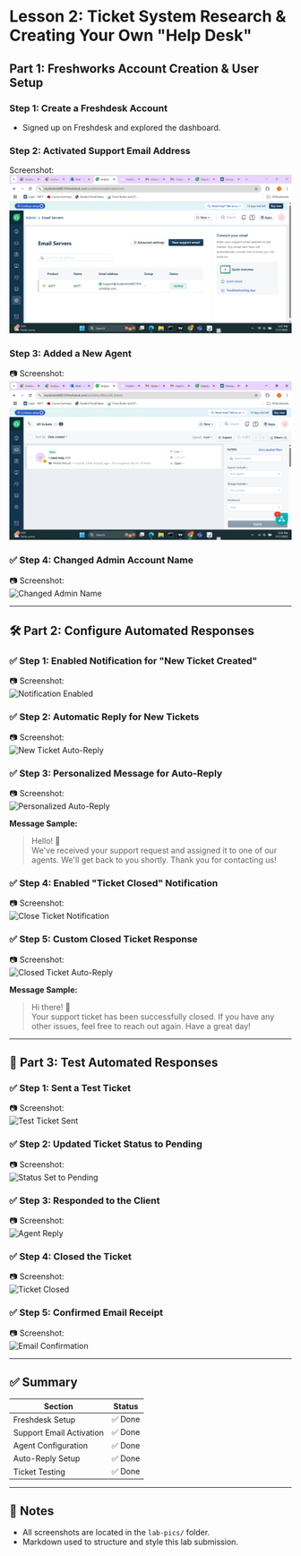 # Lesson 2: Ticket System Research & Creating Your Own "Help Desk"

## Part 1: Freshworks Account Creation & User Setup

### Step 1: Create a Freshdesk Account
- Signed up on Freshdesk and explored the dashboard.

### Step 2: Activated Support Email Address  
Screenshot:  
![Activated Support Email](images/part1.png)

### Step 3: Added a New Agent  
📷 Screenshot:  
![Added Agent](images/part2.png)

### ✅ Step 4: Changed Admin Account Name  
📷 Screenshot:  
![Changed Admin Name](lab-pics/part3.png)

---

## 🛠️ Part 2: Configure Automated Responses

### ✅ Step 1: Enabled Notification for "New Ticket Created"
📷 Screenshot:  
![Notification Enabled](lab-pics/part4.png)

### ✅ Step 2: Automatic Reply for New Tickets  
📷 Screenshot:  
![New Ticket Auto-Reply](lab-pics/part5.png)

### ✅ Step 3: Personalized Message for Auto-Reply  
📷 Screenshot:  
![Personalized Auto-Reply](lab-pics/part6.png)

**Message Sample:**
> Hello! 👋  
> We've received your support request and assigned it to one of our agents. We'll get back to you shortly. Thank you for contacting us!

### ✅ Step 4: Enabled "Ticket Closed" Notification  
📷 Screenshot:  
![Close Ticket Notification](lab-pics/part7.png)

### ✅ Step 5: Custom Closed Ticket Response  
📷 Screenshot:  
![Closed Ticket Auto-Reply](lab-pics/part8.png)

**Message Sample:**
> Hi there! 🎉  
> Your support ticket has been successfully closed. If you have any other issues, feel free to reach out again. Have a great day!

---

## 🧪 Part 3: Test Automated Responses

### ✅ Step 1: Sent a Test Ticket  
📷 Screenshot:  
![Test Ticket Sent](lab-pics/part9.png)

### ✅ Step 2: Updated Ticket Status to Pending  
📷 Screenshot:  
![Status Set to Pending](lab-pics/part10.png)

### ✅ Step 3: Responded to the Client  
📷 Screenshot:  
![Agent Reply](lab-pics/part11.png)

### ✅ Step 4: Closed the Ticket  
📷 Screenshot:  
![Ticket Closed](lab-pics/part12.png)

### ✅ Step 5: Confirmed Email Receipt  
📷 Screenshot:  
![Email Confirmation](lab-pics/part13.png)

---

## ✅ Summary

| Section                  | Status   |
|--------------------------|----------|
| Freshdesk Setup          | ✅ Done  |
| Support Email Activation | ✅ Done  |
| Agent Configuration      | ✅ Done  |
| Auto-Reply Setup         | ✅ Done  |
| Ticket Testing           | ✅ Done  |

---

## 📌 Notes
- All screenshots are located in the `lab-pics/` folder.
- Markdown used to structure and style this lab submission.

